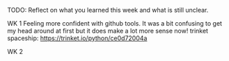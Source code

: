 TODO: Reflect on what you learned this week and what is still unclear.

WK 1
Feeling more confident with github tools. It was a bit confusing to get my head around at first but it does make a lot more sense now!
trinket spaceship: 
https://trinket.io/python/ce0d72004a

WK 2 


